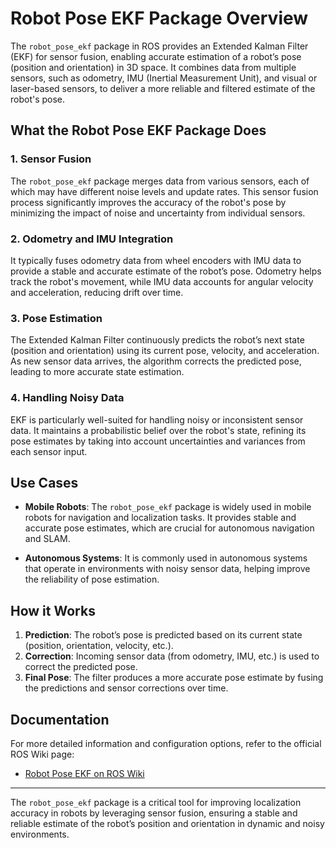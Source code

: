 # Robot Pose EKF Package Overview

The `robot_pose_ekf` package in ROS provides an Extended Kalman Filter (EKF) for sensor fusion, enabling accurate estimation of a robot’s pose (position and orientation) in 3D space. It combines data from multiple sensors, such as odometry, IMU (Inertial Measurement Unit), and visual or laser-based sensors, to deliver a more reliable and filtered estimate of the robot's pose.

## What the Robot Pose EKF Package Does

### 1. Sensor Fusion
The `robot_pose_ekf` package merges data from various sensors, each of which may have different noise levels and update rates. This sensor fusion process significantly improves the accuracy of the robot's pose by minimizing the impact of noise and uncertainty from individual sensors.

### 2. Odometry and IMU Integration
It typically fuses odometry data from wheel encoders with IMU data to provide a stable and accurate estimate of the robot’s pose. Odometry helps track the robot's movement, while IMU data accounts for angular velocity and acceleration, reducing drift over time.

### 3. Pose Estimation
The Extended Kalman Filter continuously predicts the robot’s next state (position and orientation) using its current pose, velocity, and acceleration. As new sensor data arrives, the algorithm corrects the predicted pose, leading to more accurate state estimation.

### 4. Handling Noisy Data
EKF is particularly well-suited for handling noisy or inconsistent sensor data. It maintains a probabilistic belief over the robot's state, refining its pose estimates by taking into account uncertainties and variances from each sensor input.

## Use Cases

- **Mobile Robots**: The `robot_pose_ekf` package is widely used in mobile robots for navigation and localization tasks. It provides stable and accurate pose estimates, which are crucial for autonomous navigation and SLAM.
  
- **Autonomous Systems**: It is commonly used in autonomous systems that operate in environments with noisy sensor data, helping improve the reliability of pose estimation.

## How it Works

1. **Prediction**: The robot’s pose is predicted based on its current state (position, orientation, velocity, etc.).
2. **Correction**: Incoming sensor data (from odometry, IMU, etc.) is used to correct the predicted pose.
3. **Final Pose**: The filter produces a more accurate pose estimate by fusing the predictions and sensor corrections over time.

## Documentation

For more detailed information and configuration options, refer to the official ROS Wiki page:
- [Robot Pose EKF on ROS Wiki](http://wiki.ros.org/robot_pose_ekf)

---

The `robot_pose_ekf` package is a critical tool for improving localization accuracy in robots by leveraging sensor fusion, ensuring a stable and reliable estimate of the robot’s position and orientation in dynamic and noisy environments.
